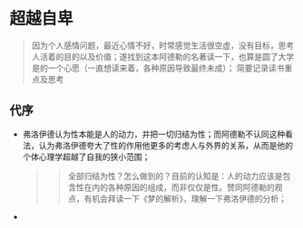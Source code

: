# 超越自卑
> 因为个人感情问题，最近心情不好，时常感觉生活很空虚，没有目标，思考人活着的目的以及价值；遂找到这本阿德勒的名著读一下，也算是圆了大学是的一个心愿（一直想读来着，各种原因导致最终未成）；
> 简要记录读书重点及思考

## 代序

- 弗洛伊德认为性本能是人的动力，并把一切归结为性；而阿德勒不认同这种看法，认为弗洛伊德夸大了性的作用他更多的考虑人与外界的关系，从而是他的个体心理学超越了自我的狭小范围；
	> > 全部归结为性？怎么做到的？目前的认知是：人的动力应该是包含性在内的各种原因的组成，而非仅仅是性。赞同阿德勒的观点，有机会拜读一下《梦的解析》，理解一下弗洛伊德的分析；
- 
